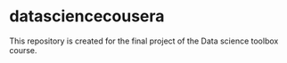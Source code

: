 # datasciencecousera
This repository is created for the final project of the Data science toolbox course.
